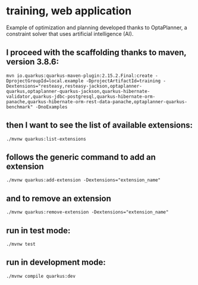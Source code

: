 # training,  web application

Example of optimization and planning developed thanks to OptaPlanner, a constraint solver that uses artificial intelligence (AI).

## I proceed with the scaffolding thanks to maven, version 3.8.6:

```shell
mvn io.quarkus:quarkus-maven-plugin:2.15.2.Final:create -DprojectGroupId=local.example -DprojectArtifactId=training -Dextensions="resteasy,resteasy-jackson,optaplanner-quarkus,optaplanner-quarkus-jackson,quarkus-hibernate-validator,quarkus-jdbc-postgresql,quarkus-hibernate-orm-panache,quarkus-hibernate-orm-rest-data-panache,optaplanner-quarkus-benchmark" -DnoExamples
```

## then I want to see the list of available extensions:

```shell
./mvnw quarkus:list-extensions
```

## follows the generic command to add an extension

```shell
./mvnw quarkus:add-extension -Dextensions="extension_name"
```

## and to remove an extension

```shell
./mvnw quarkus:remove-extension -Dextensions="extension_name"
```

## run in test mode:

```shell
./mvnw test
```

## run in development mode:

```shell
./mvnw compile quarkus:dev
```
